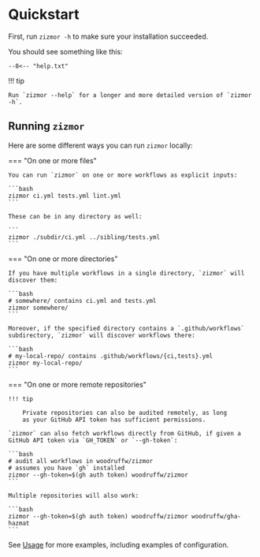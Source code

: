 # Quickstart

First, run `zizmor -h` to make sure your installation succeeded.

You should see something like this:

```console
--8<-- "help.txt"
```

!!! tip

    Run `zizmor --help` for a longer and more detailed version of `zizmor -h`.

## Running `zizmor`

Here are some different ways you can run `zizmor` locally:

=== "On one or more files"

    You can run `zizmor` on one or more workflows as explicit inputs:

    ```bash
    zizmor ci.yml tests.yml lint.yml
    ```

    These can be in any directory as well:

    ```
    zizmor ./subdir/ci.yml ../sibling/tests.yml
    ```

=== "On one or more directories"

    If you have multiple workflows in a single directory, `zizmor` will
    discover them:

    ```bash
    # somewhere/ contains ci.yml and tests.yml
    zizmor somewhere/
    ```

    Moreover, if the specified directory contains a `.github/workflows`
    subdirectory, `zizmor` will discover workflows there:

    ```bash
    # my-local-repo/ contains .github/workflows/{ci,tests}.yml
    zizmor my-local-repo/
    ```

=== "On one or more remote repositories"

    !!! tip

        Private repositories can also be audited remotely, as long
        as your GitHub API token has sufficient permissions.

    `zizmor` can also fetch workflows directly from GitHub, if given a
    GitHub API token via `GH_TOKEN` or `--gh-token`:

    ```bash
    # audit all workflows in woodruffw/zizmor
    # assumes you have `gh` installed
    zizmor --gh-token=$(gh auth token) woodruffw/zizmor
    ```

    Multiple repositories will also work:

    ```bash
    zizmor --gh-token=$(gh auth token) woodruffw/zizmor woodruffw/gha-hazmat
    ```

See [Usage](./usage.md) for more examples, including examples of configuration.
